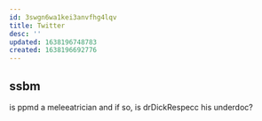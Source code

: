```yaml
---
id: 3swgn6wa1kei3anvfhg4lqv
title: Twitter
desc: ''
updated: 1638196748783
created: 1638196692776
---
```

## ssbm

is ppmd a meleeatrician and if so, is drDickRespecc his underdoc?

